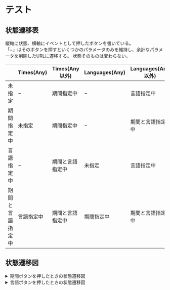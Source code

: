 # テスト

## 状態遷移表

縦軸に状態、横軸にイベントとして押したボタンを書いている。  
「−」はそのボタンを押すといくつかのパラメータのみを維持し、余計なパラメータを削除したURLに遷移する。
状態そのものは変わらない。

|                  | Times(Any) | Times(Any以外)   | Languages(Any) | Languages(Any以外) |
|------------------|------------|------------------|----------------|--------------------|
| 未指定           | −          | 期間指定中       | −              | 言語指定中         |
| 期間指定中       | 未指定     | 期間指定中       | −              | 期間と言語指定中   |
| 言語指定中       | −          | 期間と言語指定中 | 未指定         | 言語指定中         |
| 期間と言語指定中 | 言語指定中 | 期間と言語指定中 | 期間指定中     | 期間と言語指定中   |


## 状態遷移図

<details>
<summary>
期間ボタンを押したときの状態遷移図
</summary>
```mermaid
stateDiagram-v2
  state "未指定" as Normal
  state "期間指定中" as Times
  state "言語指定中" as Languages
  state "期間と言語指定中" as TnL
  [*] --> Normal : 検索する
  Normal --> Times: Any以外
  Normal --> Normal: Any
  Times --> Times: Any以外
  Times --> Normal: Any
  Languages --> Languages: Any
  Languages --> TnL: Any以外
  TnL --> Languages: Any
```
</details>

<details>
<summary>
言語ボタンを押したときの状態遷移図
</summary>
```mermaid
stateDiagram-v2
  state "未指定" as Normal
  state "期間指定中" as Times
  state "言語指定中" as Languages
  state "期間と言語指定中" as TnL
  [*] --> Normal : 検索する
  Normal --> Languages: Any以外
  Normal --> Normal: Any
  Times --> TnL: Any以外
  Times --> Times: Any
  Languages --> Languages: Any以外
  Languages --> Normal: Any
  TnL --> Times: Any
```
</details>
